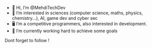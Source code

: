 - 👋 Hi, I’m @MehdiTechDev
- 👀 I’m interested in sciences (computer science, maths, physics, chemistry...), AI, game dev and cyber sec
- 🖥️ I’m a competitive programmers, also interested in development.
- 🌱 I’m currently working hard to achieve some goals
<!---
MehdiTechDev/MehdiTechDev is a ✨ special ✨ repository because its `README.md` (this file) appears on your GitHub profile.
You can click the Preview link to take a look at your changes.
--->
Dont forget to follow !
